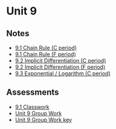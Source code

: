 # Unit 9

## Notes

- <a href="../notes/PCHA_9.1_ChainRule_C.pdf">9.1 Chain Rule (C period)</a>
- <a href="../notes/PCHA_9.1_ChainRule_F.pdf">9.1 Chain Rule (F period)</a>
- <a href="../notes/PCHA_9.2_ImplicitDiff_C.pdf">9.2 Implicit Differentiation (C period)</a>
- <a href="../notes/PCHA_9.2_ImplicitDiff_F.pdf">9.2 Implicit Differentiation (F period)</a>
- <a href="../notes/PCHA_9.3_ExpLog_C.pdf">9.3 Exponential / Logarithm (C period)</a>

## Assessments

- <a href="../assessments/pcha_9.1_classwork.pdf">9.1 Classwork</a>
- <a href="../assessments/pcha_unit9_group.pdf">Unit 9 Group Work</a>
- <a href="../assessments/pcha_unit9_group_key.pdf">Unit 9 Group Work key</a>


